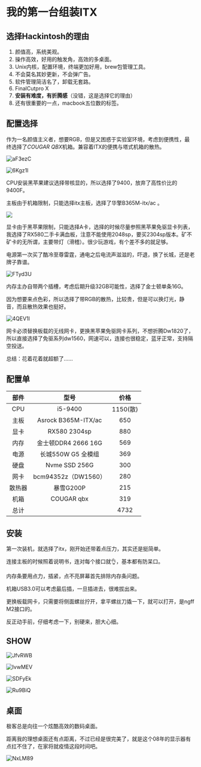 # 我的第一台组装ITX

## 选择Hackintosh的理由

1. 颜值高，系统美观。
2. 操作高效，好用的触发角，高效的多桌面。
3. Unix内核，配置环境，终端更加好用，brew包管理工具。
4. 不会莫名其妙更新，不会弹广告。
5. 软件管理简洁名了，卸载无套路。
6. FinalCutpro X
7. **安装有难度，有折腾感**（没错，这是选择它的理由）
8. 还有很重要的一点，macbook五位数的标签。

## 配置选择

作为一名颜值主义者，想要RGB，但是又困惑于实验室环境，考虑到便携性，最终选择了*COUGAR QBX*机箱。兼容着ITX的便携与塔式机箱的散热。

![aF3ezC](https://cdn.jsdelivr.net/gh/Flionay/pic_bed@master/Upic/202004/aF3ezC.png)

![6Kgz1l](https://cdn.jsdelivr.net/gh/Flionay/pic_bed@master/Upic/202004/6Kgz1l.png)



CPU安装黑苹果建议选择带核显的，所以选择了9400，放弃了高性价比的9400F。

主板由于机箱限制，只能选择itx主板，选择了华擎B365M-itx/ac 。

![](https://cdn.jsdelivr.net/gh/Flionay/pic_bed@master/Upic/202004/DDk51A.png)

显卡由于黑苹果限制，只能选择A卡，选择的时候尽量参照黑苹果免驱显卡列表，我选择了RX580二手卡满血板，注意不能使用2048sp，要买2304sp版本。矿不矿卡的无所谓，主要带灯（滑稽）。很少玩游戏，有个差不多的就足够。

电源第一次买了酷冷至尊雷霆，通电之后电流声滋滋的，吓退，换了长城，还是老牌子靠谱。

![FTyd3U](https://cdn.jsdelivr.net/gh/Flionay/pic_bed@master/Upic/202004/FTyd3U.png)

内存主办自带两个插槽，考虑后期升级32GB可能性，选择了金士顿单条16G。

因为想要来点色彩，所以选择了带RGB的散热，比较贵，但是可以换灯光，静音，而且散热效果也挺好。

![4QEV1l](https://cdn.jsdelivr.net/gh/Flionay/pic_bed@master/Upic/202004/4QEV1l.png)

网卡必须替换板载的无线网卡，更换黑苹果免驱网卡系列，不想折腾Dw1820了，所以直接选择了免驱系列dw1560，网速可以，连接也很稳定，蓝牙正常，支持隔空投送。

总结：花着花着就超额了……

## 配置单

|部件  |型号    |价格   |
|:--: |:----: |:----: |
|CPU   |i5-9400     |1150(散) |
| 主板  |Asrock B365M-ITX/ac |650 |
|显卡|RX580 2304sp|880|
| 内存  |金士顿DDR4 2666 16G |569 |
|电源|长城550W G5 全模组|369|
| 硬盘  |Nvme SSD 256G       |300 |
|网卡 |bcm94352z（DW1560） |280|
|散热器 |暴雪G200P           |215 |
| 机箱  |COUGAR qbx          |319 |
|总计 | |4732 |

## 安装

第一次装机，就选择了itx，刚开始还带着点压力，其实还是挺简单。

连接主板的时候照着说明书，连对每个接口就👌，基本都有防呆口。

内存条要用点力，插紧，点不亮屏幕首先排除内存条问题。

机箱USB3.0可以考虑最后插，一旦插进去，很难拔出来。

更换板载网卡，只需要将侧面螺丝拧开，拿平螺丝刀撬一下，就可以打开，是ngff M2接口的。

反正动手前，仔细考虑一下，别硬来，胆大心细。

## SHOW

![JfvRWB](https://cdn.jsdelivr.net/gh/Flionay/pic_bed@master/Upic/202004/JfvRWB.jpg)

![IvwMEV](https://cdn.jsdelivr.net/gh/Flionay/pic_bed@master/Upic/202004/IvwMEV.jpg)



![SDFyEk](https://cdn.jsdelivr.net/gh/Flionay/pic_bed@master/Upic/202004/SDFyEk.jpg)

![Ru9BiQ](https://cdn.jsdelivr.net/gh/Flionay/pic_bed@master/Upic/202004/Ru9BiQ.jpg)



## 桌面

极客总是向往一个炫酷高效的数码桌面。

距离我的理想桌面还有点距离，不过已经是很完美了，就是这个08年的显示器有点扛不住了，在家将就疫情这段时间吧。

![NxLM89](https://cdn.jsdelivr.net/gh/Flionay/pic_bed@master/Upic/202004/NxLM89.jpg)

